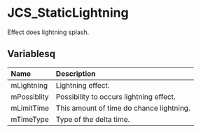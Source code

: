 # JCS_StaticLightning

Effect does lightning splash.

## Variablesq

| Name           | Description                              |
|:---------------|:-----------------------------------------|
| mLightning     | Lightning effect.                        |
| mPossiblity    | Possibility to occurs lightning effect.  |
| mLimitTime     | This amount of time do chance lightning. |
| mTimeType      | Type of the delta time.                  |
